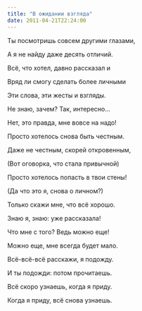 ```yaml
---
title: "В ожидании взгляда"
date: 2011-04-21T22:24:00
---
```


Ты посмотришь совсем другими глазами,

А я не найду даже десять отличий.

Всё, что хотел, давно рассказал и

Вряд ли смогу сделать более личными



Эти слова, эти жесты и взгляды.

Не знаю, зачем? Так, интересно...

Нет, это правда, мне вовсе на надо!

Просто хотелось снова быть честным.



Даже не честным, скорей откровенным,

(Вот оговорка, что стала привычной)

Просто хотелось попасть в твои стены!

(Да что это я, снова о личном?)



Только скажи мне, что всё хорошо.

Знаю я, знаю: уже рассказала!

Что мне с того? Ведь можно еще!

Можно еще, мне всегда будет мало.



Всё-всё-всё расскажи, я подожду.

И ты подожди: потом прочитаешь.

Всё скоро узнаешь, когда я приду.

Когда я приду, всё снова узнаешь.
